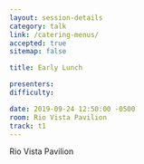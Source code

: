 ```yaml
---
layout: session-details
category: talk
link: /catering-menus/
accepted: true
sitemap: false

title: Early Lunch

presenters:
difficulty:

date: 2019-09-24 12:50:00 -0500
room: Rio Vista Pavilion
track: t1
---
```

Rio Vista Pavilion
